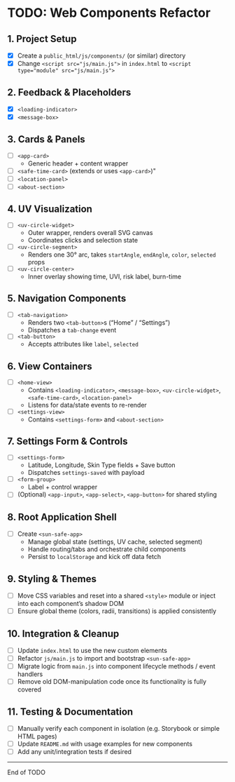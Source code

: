# TODO: Web Components Refactor

## 1. Project Setup
- [x] Create a `public_html/js/components/` (or similar) directory
- [x] Change `<script src="js/main.js">` in `index.html` to `<script type="module" src="js/main.js">`

## 2. Feedback & Placeholders
- [x] `<loading-indicator>`
- [x] `<message-box>`

## 3. Cards & Panels
- [ ] `<app-card>`
  - Generic header + content wrapper
- [ ] `<safe-time-card>` (extends or uses `<app-card>`)"
- [ ] `<location-panel>`
- [ ] `<about-section>`

## 4. UV Visualization
- [ ] `<uv-circle-widget>`
  - Outer wrapper, renders overall SVG canvas
  - Coordinates clicks and selection state
- [ ] `<uv-circle-segment>`
  - Renders one 30° arc, takes `startAngle`, `endAngle`, `color`, `selected` props
- [ ] `<uv-circle-center>`
  - Inner overlay showing time, UVI, risk label, burn-time

## 5. Navigation Components
- [ ] `<tab-navigation>`
  - Renders two `<tab-button>`s (“Home” / “Settings”)
  - Dispatches a `tab-change` event
- [ ] `<tab-button>`
  - Accepts attributes like `label`, `selected`

## 6. View Containers
- [ ] `<home-view>`
  - Contains `<loading-indicator>`, `<message-box>`, `<uv-circle-widget>`, `<safe-time-card>`, `<location-panel>`
  - Listens for data/state events to re-render
- [ ] `<settings-view>`
  - Contains `<settings-form>` and `<about-section>`

## 7. Settings Form & Controls
- [ ] `<settings-form>`
  - Latitude, Longitude, Skin Type fields + Save button
  - Dispatches `settings-saved` with payload
- [ ] `<form-group>`
  - Label + control wrapper
- [ ] (Optional) `<app-input>`, `<app-select>`, `<app-button>` for shared styling

## 8. Root Application Shell
- [ ] Create `<sun-safe-app>`
  - Manage global state (settings, UV cache, selected segment)
  - Handle routing/tabs and orchestrate child components
  - Persist to `localStorage` and kick off data fetch

## 9. Styling & Themes
- [ ] Move CSS variables and reset into a shared `<style>` module or inject into each component’s shadow DOM
- [ ] Ensure global theme (colors, radii, transitions) is applied consistently

## 10. Integration & Cleanup
- [ ] Update `index.html` to use the new custom elements
- [ ] Refactor `js/main.js` to import and bootstrap `<sun-safe-app>`
- [ ] Migrate logic from `main.js` into component lifecycle methods / event handlers
- [ ] Remove old DOM-manipulation code once its functionality is fully covered

## 11. Testing & Documentation
- [ ] Manually verify each component in isolation (e.g. Storybook or simple HTML pages)
- [ ] Update `README.md` with usage examples for new components
- [ ] Add any unit/integration tests if desired

---
End of TODO

